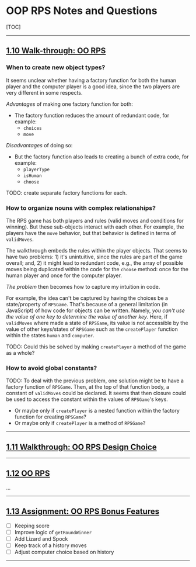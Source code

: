 # OOP RPS Notes and Questions

[TOC]

---

## [1.10 Walk-through: OO RPS](https://launchschool.com/lessons/fb892747/assignments/a54702fd)

### When to create new object types?

It seems unclear whether having a factory function for both the human player and the computer player is a good idea, since the two players are very different in some respects.

*Advantages* of making one factory function for both:

- The factory function reduces the amount of redundant code, for example:
  - `choices`
  - `move`

*Disadvantages* of doing so:

- But the factory function also leads to creating a bunch of extra code, for example:
  - `playerType`
  - `isHuman`
  - `choose`

TODO: create separate factory functions for each.

### How to organize nouns with complex relationships?

The RPS game has both players and rules (valid moves and conditions for winning). But these sub-objects interact with each other. For example, the players have the `move` behavior, but that behavior is defined in terms of `validMoves`.

The walkthrough embeds the rules within the player objects. That seems to have two problems: 1) it's unintuitive, since the rules are part of the game overall; and, 2) it might lead to redundant code, e.g., the array of possible moves being duplicated within the code for the `choose` method: once for the human player and once for the computer player.

*The problem* then becomes how to capture my intuition in code.

For example, the idea can't be captured by having the choices be a state/property of `RPSGame`. That's because of a general limitation (in JavaScript) of how code for objects can be written. Namely, *you can't use the value of one key to determine the value of another key*. Here, if `validMoves` where made a state of `RPSGame`, its value is not accessible by the value of other keys/states of `RPSGame` such as the `createPlayer` function within the states `human` and `computer`.

TODO: Could this be solved by making `createPlayer` a method of the game as a whole?

### How to avoid global constants?

TODO: To deal with the previous problem, one solution might be to have a factory function of `RPSGame`. Then, at the top of that function body, a constant of `validMoves` could be declared. It seems that then closure could be used to access the constant within the values of `RPSGame`'s keys.

- Or maybe only if `createPlayer` is a nested function within the factory function for creating `RPSGame`?
- Or maybe only if `createPlayer` is a method of `RPSGame`?

---

## [1.11 Walkthrough: OO RPS Design Choice](https://launchschool.com/lessons/fb892747/assignments/ae7e77a4)

---

## [1.12 OO RPS](https://launchschool.com/lessons/fb892747/assignments/a9807753)

...

---

## [1.13 Assignment: OO RPS Bonus Features](https://launchschool.com/lessons/fb892747/assignments/805b45f6)

- [ ] Keeping score
- [ ] Improve logic of `getRoundWinner`
- [ ] Add Lizard and Spock
- [ ] Keep track of a history moves
- [ ] Adjust computer choice based on history

---

